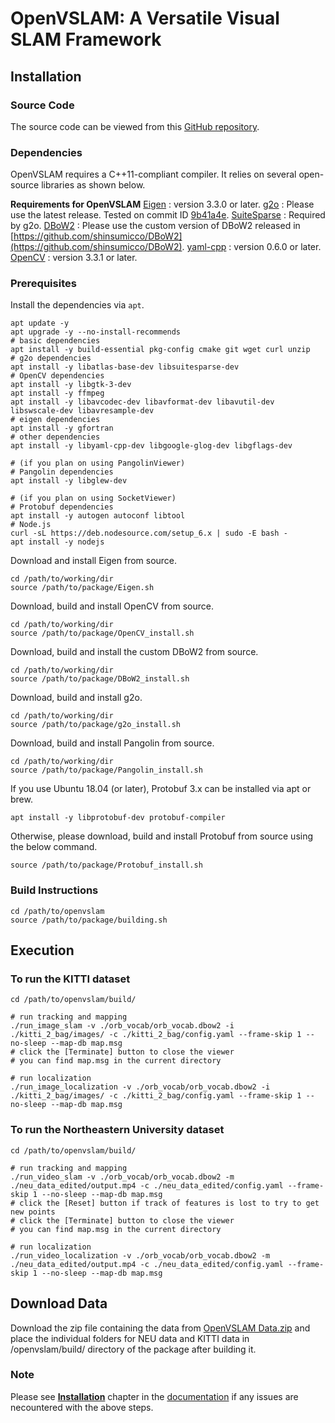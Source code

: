 # OpenVSLAM: A Versatile Visual SLAM Framework

## Installation

### Source Code

The source code can be viewed from this [GitHub repository](https://github.com/xdspacelab/openvslam).

### Dependencies

OpenVSLAM requires a C++11-compliant compiler. It relies on several open-source libraries as shown below.

**Requirements for OpenVSLAM**
[Eigen](http://eigen.tuxfamily.org/index.php?title=Main_Page) : version 3.3.0 or later.
[g2o](https://github.com/RainerKuemmerle/g2o) : Please use the latest release. Tested on commit ID [9b41a4e](https://github.com/RainerKuemmerle/g2o/tree/9b41a4ea5ade8e1250b9c1b279f3a9c098811b5a).
[SuiteSparse](http://faculty.cse.tamu.edu/davis/suitesparse.html) : Required by g2o.
[DBoW2](https://github.com/shinsumicco/DBoW2) : Please use the custom version of DBoW2 released in [https://github.com/shinsumicco/DBoW2](https://github.com/shinsumicco/DBoW2).
[yaml-cpp](https://github.com/jbeder/yaml-cpp) : version 0.6.0 or later.
[OpenCV](https://opencv.org/) : version 3.3.1 or later.

### Prerequisites

Install the dependencies via `apt`.

```
apt update -y
apt upgrade -y --no-install-recommends
# basic dependencies
apt install -y build-essential pkg-config cmake git wget curl unzip
# g2o dependencies
apt install -y libatlas-base-dev libsuitesparse-dev
# OpenCV dependencies
apt install -y libgtk-3-dev
apt install -y ffmpeg
apt install -y libavcodec-dev libavformat-dev libavutil-dev libswscale-dev libavresample-dev
# eigen dependencies
apt install -y gfortran
# other dependencies
apt install -y libyaml-cpp-dev libgoogle-glog-dev libgflags-dev

# (if you plan on using PangolinViewer)
# Pangolin dependencies
apt install -y libglew-dev

# (if you plan on using SocketViewer)
# Protobuf dependencies
apt install -y autogen autoconf libtool
# Node.js
curl -sL https://deb.nodesource.com/setup_6.x | sudo -E bash -
apt install -y nodejs
```

Download and install Eigen from source.

```
cd /path/to/working/dir
source /path/to/package/Eigen.sh
```

Download, build and install OpenCV from source.

```
cd /path/to/working/dir
source /path/to/package/OpenCV_install.sh
```

Download, build and install the custom DBoW2 from source.

```
cd /path/to/working/dir
source /path/to/package/DBoW2_install.sh
```

Download, build and install g2o.

```
cd /path/to/working/dir
source /path/to/package/g2o_install.sh
```

Download, build and install Pangolin from source.

```
cd /path/to/working/dir
source /path/to/package/Pangolin_install.sh
```

If you use Ubuntu 18.04 (or later), Protobuf 3.x can be installed via apt or brew.

`apt install -y libprotobuf-dev protobuf-compiler`

Otherwise, please download, build and install Protobuf from source using the below command.

`source /path/to/package/Protobuf_install.sh`

### Build Instructions

```
cd /path/to/openvslam
source /path/to/package/building.sh
```

## Execution

### To run the KITTI dataset

```
cd /path/to/openvslam/build/

# run tracking and mapping
./run_image_slam -v ./orb_vocab/orb_vocab.dbow2 -i ./kitti_2_bag/images/ -c ./kitti_2_bag/config.yaml --frame-skip 1 --no-sleep --map-db map.msg
# click the [Terminate] button to close the viewer
# you can find map.msg in the current directory

# run localization
./run_image_localization -v ./orb_vocab/orb_vocab.dbow2 -i ./kitti_2_bag/images/ -c ./kitti_2_bag/config.yaml --frame-skip 1 --no-sleep --map-db map.msg
```

### To run the Northeastern University dataset

```
cd /path/to/openvslam/build/

# run tracking and mapping
./run_video_slam -v ./orb_vocab/orb_vocab.dbow2 -m ./neu_data_edited/output.mp4 -c ./neu_data_edited/config.yaml --frame-skip 1 --no-sleep --map-db map.msg
# click the [Reset] button if track of features is lost to try to get new points
# click the [Terminate] button to close the viewer
# you can find map.msg in the current directory

# run localization
./run_video_localization -v ./orb_vocab/orb_vocab.dbow2 -m ./neu_data_edited/output.mp4 -c ./neu_data_edited/config.yaml --frame-skip 1 --no-sleep --map-db map.msg
```

## Download Data

Download the zip file containing the data from [OpenVSLAM Data.zip](https://drive.google.com/file/d/1lH1wCRZSXyrt8wjAXuWWRakEQCIolC9r/view?usp=sharing) and place the individual folders for NEU data and KITTI data in /openvslam/build/ directory of the package after building it.

### Note

Please see [**Installation**](https://openvslam.readthedocs.io/en/master/installation.html) chapter in the [documentation](https://openvslam.readthedocs.io/) if any issues are necountered with the above steps.


